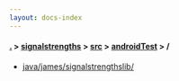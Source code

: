 ```yaml
---
layout: docs-index
---
```

#### [.](./../../../index) > [signalstrengths](./../../index) > [src](./../index) > [androidTest](./index) > **/**

- [java/james/signalstrengthslib/](java/james/signalstrengthslib/)

